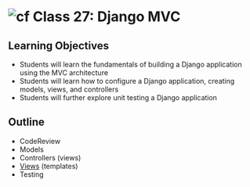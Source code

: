 # ![cf](http://i.imgur.com/7v5ASc8.png) Class 27: Django MVC

## Learning Objectives

- Students will learn the fundamentals of building a Django application using the MVC architecture
- Students will learn how to configure a Django application, creating models, views, and controllers
- Students will further explore unit testing a Django application

## Outline
- CodeReview
- Models
- Controllers (views)
- [Views] (templates)
- Testing
<!-- [Hyperlinks]{:target="_blank"} -->


<!-- links -->
[Views]: ./notes/function_views.md

